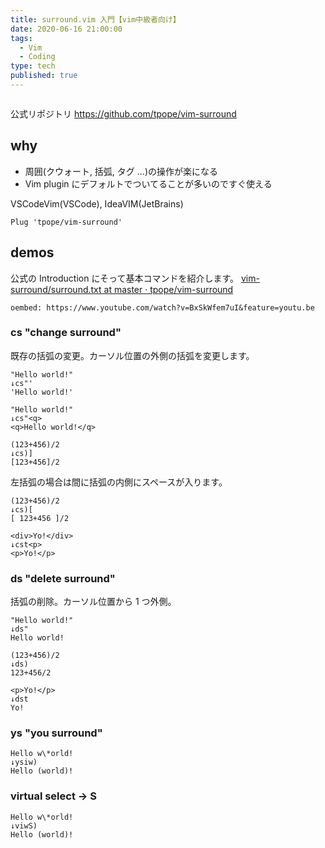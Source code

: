 ```yaml
---
title: surround.vim 入門【vim中級者向け】
date: 2020-06-16 21:00:00
tags:
  - Vim
  - Coding
type: tech
published: true
---
```


```toc

```

公式リポジトリ https://github.com/tpope/vim-surround

## why

- 周囲(クウォート, 括弧, タグ ...)の操作が楽になる
- Vim plugin にデフォルトでついてることが多いのですぐ使える

VSCodeVim(VSCode), IdeaVIM(JetBrains)

```
Plug 'tpope/vim-surround'
```

## demos

公式の Introduction にそって基本コマンドを紹介します。
[vim\-surround/surround\.txt at master · tpope/vim\-surround](https://github.com/tpope/vim-surround/blob/master/doc/surround.txt)

`oembed: https://www.youtube.com/watch?v=BxSkWfem7uI&feature=youtu.be`

### cs "change surround"

既存の括弧の変更。カーソル位置の外側の括弧を変更します。

```
"Hello world!"
↓cs"'
'Hello world!'
```

```
"Hello world!"
↓cs"<q>
<q>Hello world!</q>
```

```
(123+456)/2
↓cs)]
[123+456]/2
```

左括弧の場合は間に括弧の内側にスペースが入ります。

```
(123+456)/2
↓cs)[
[ 123+456 ]/2
```

```
<div>Yo!</div>
↓cst<p>
<p>Yo!</p>
```

### ds "delete surround"

括弧の削除。カーソル位置から 1 つ外側。

```
"Hello world!"
↓ds"
Hello world!
```

```
(123+456)/2
↓ds)
123+456/2
```

```
<p>Yo!</p>
↓dst
Yo!
```

### ys "you surround"

```
Hello w\*orld!
↓ysiw)
Hello (world)!
```

### virtual select → S

```
Hello w\*orld!
↓viwS)
Hello (world)!
```
